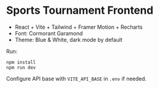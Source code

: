 # Sports Tournament Frontend

- React + Vite + Tailwind + Framer Motion + Recharts
- Font: Cormorant Garamond
- Theme: Blue & White, dark mode by default

Run:

```
npm install
npm run dev
```

Configure API base with `VITE_API_BASE` in `.env` if needed.


